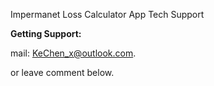 Impermanet Loss Calculator App Tech Support


**Getting Support:**

mail: KeChen_x@outlook.com.

or leave comment below.
